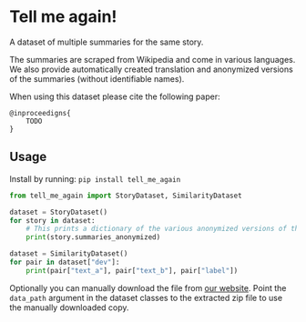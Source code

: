 # Tell me again!

A dataset of multiple summaries for the same story.

The summaries are scraped from Wikipedia and come in various languages.
We also provide automatically created translation and anonymized versions of the summaries (without identifiable names).


When using this dataset please cite the following paper:
```
@inproceedigns{
    TODO
}
```


## Usage
Install by running: `pip install tell_me_again`

```python
from tell_me_again import StoryDataset, SimilarityDataset

dataset = StoryDataset()
for story in dataset:
    # This prints a dictionary of the various anonymized versions of the story
    print(story.summaries_anonymized)

dataset = SimilarityDataset()
for pair in dataset["dev"]:
    print(pair["text_a"], pair["text_b"], pair["label"])
```

Optionally you can manually download the file from [our website](https://ltdata1.informatik.uni-hamburg.de/tell_me_again_v1.zip).
Point the `data_path` argument in the dataset classes to the extracted zip file to use the manually downloaded copy.
